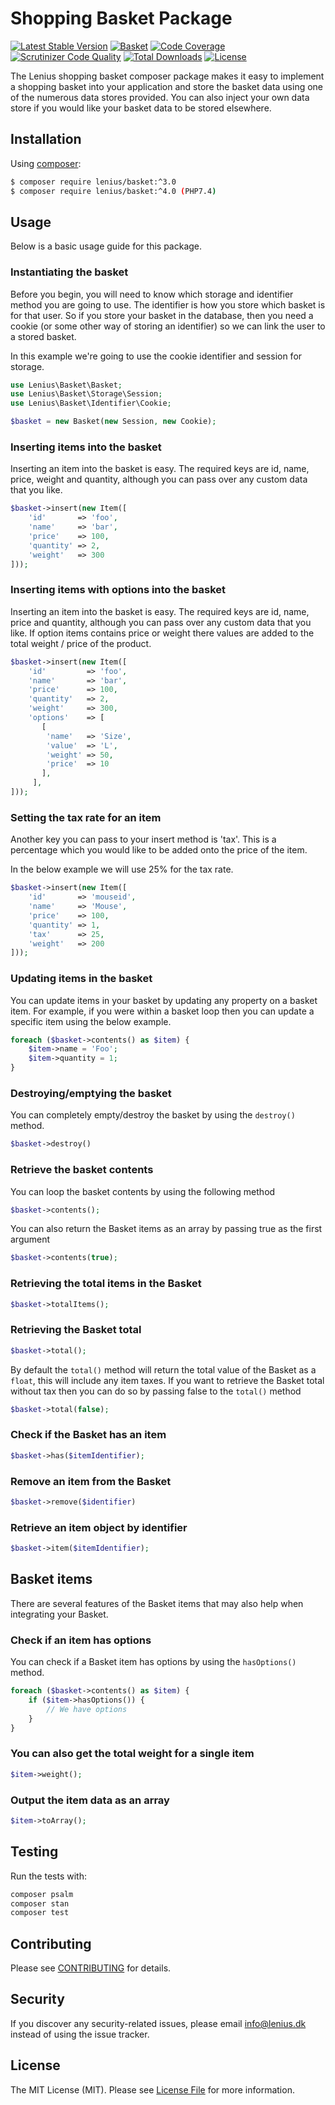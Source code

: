 # Shopping Basket Package

[![Latest Stable Version](https://poser.pugx.org/Lenius/basket/v/stable.svg)](https://packagist.org/packages/Lenius/basket)
[![Basket](https://github.com/Lenius/basket/actions/workflows/php.yml/badge.svg)](https://github.com/Lenius/basket/actions/workflows/php.yml) 
[![Code Coverage](https://scrutinizer-ci.com/g/Lenius/basket/badges/coverage.png?b=master)](https://scrutinizer-ci.com/g/Lenius/basket/?branch=master) 
[![Scrutinizer Code Quality](https://scrutinizer-ci.com/g/Lenius/basket/badges/quality-score.png?b=master)](https://scrutinizer-ci.com/g/Lenius/basket/?branch=master) 
[![Total Downloads](https://poser.pugx.org/Lenius/basket/downloads.svg)](https://packagist.org/packages/Lenius/basket) 
[![License](https://poser.pugx.org/Lenius/basket/license.svg)](https://packagist.org/packages/Lenius/basket)

The Lenius shopping basket composer package makes it easy to implement a shopping basket into your application and
store the basket data using one of the numerous data stores provided. You can also inject your own data store if you
would like your basket data to be stored elsewhere.

## Installation
Using [composer](https://packagist.org/packages/lenius/basket):

```bash
$ composer require lenius/basket:^3.0
$ composer require lenius/basket:^4.0 (PHP7.4)
```

## Usage
Below is a basic usage guide for this package.

### Instantiating the basket
Before you begin, you will need to know which storage and identifier method you are going to use. The identifier is
how you store which basket is for that user. So if you store your basket in the database, then you need a cookie (or some
other way of storing an identifier) so we can link the user to a stored basket.

In this example we're going to use the cookie identifier and session for storage.

```php
use Lenius\Basket\Basket;
use Lenius\Basket\Storage\Session;
use Lenius\Basket\Identifier\Cookie;

$basket = new Basket(new Session, new Cookie);
```

### Inserting items into the basket
Inserting an item into the basket is easy. The required keys are id, name, price, weight and quantity, although you can pass
over any custom data that you like.
```php
$basket->insert(new Item([
    'id'       => 'foo',
    'name'     => 'bar',
    'price'    => 100,
    'quantity' => 2,
    'weight'   => 300
]));

```

### Inserting items with options into the basket
Inserting an item into the basket is easy. The required keys are id, name, price and quantity, although you can pass
over any custom data that you like. If option items contains price or weight there values are added to the total weight / price of the product.
```php
$basket->insert(new Item([
    'id'         => 'foo',
    'name'       => 'bar',
    'price'      => 100,
    'quantity'   => 2,
    'weight'     => 300,
    'options'    => [
       [
        'name'   => 'Size',
        'value'  => 'L',
        'weight' => 50,
        'price'  => 10
       ],
     ],
]));
```

### Setting the tax rate for an item
Another key you can pass to your insert method is 'tax'. This is a percentage which you would like to be added onto
the price of the item.

In the below example we will use 25% for the tax rate.

```php
$basket->insert(new Item([
    'id'       => 'mouseid',
    'name'     => 'Mouse',
    'price'    => 100,
    'quantity' => 1,
    'tax'      => 25,
    'weight'   => 200
]));
```

### Updating items in the basket
You can update items in your basket by updating any property on a basket item. For example, if you were within a
basket loop then you can update a specific item using the below example.
```php
foreach ($basket->contents() as $item) {
    $item->name = 'Foo';
    $item->quantity = 1;
}
```

### Destroying/emptying the basket
You can completely empty/destroy the basket by using the ```destroy()``` method.
```php
$basket->destroy()
```

### Retrieve the basket contents
You can loop the basket contents by using the following method
```php
$basket->contents();
```

You can also return the Basket items as an array by passing true as the first argument
```php
$basket->contents(true);
```

### Retrieving the total items in the Basket
```php
$basket->totalItems();
```

### Retrieving the Basket total
```php
$basket->total();
```

By default the ```total()``` method will return the total value of the Basket as a ```float```, this will include
any item taxes. If you want to retrieve the Basket total without tax then you can do so by passing false to the
```total()``` method
```php
$basket->total(false);
```

### Check if the Basket has an item
```php
$basket->has($itemIdentifier);
```

### Remove an item from the Basket
```php
$basket->remove($identifier)
```

### Retrieve an item object by identifier
```php
$basket->item($itemIdentifier);
```

## Basket items
There are several features of the Basket items that may also help when integrating your Basket.

### Check if an item has options
You can check if a Basket item has options by using the ```hasOptions()``` method.

```php
foreach ($basket->contents() as $item) {
    if ($item->hasOptions()) {
        // We have options
    }
}
```

### You can also get the total weight for a single item
```php
$item->weight();
```

### Output the item data as an array
```php
$item->toArray();
```

## Testing

Run the tests with:

``` bash
composer psalm
composer stan
composer test
```

## Contributing

Please see [CONTRIBUTING](CONTRIBUTING.md) for details.

## Security

If you discover any security-related issues, please email info@lenius.dk
instead of using the issue tracker.

## License

The MIT License (MIT). Please see [License File](LICENSE.md) for more information.
